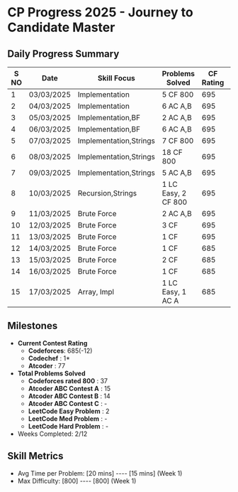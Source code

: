 # CP Progress 2025 - Journey to Candidate Master

## Daily Progress Summary
|S NO| Date       | Skill Focus             | Problems Solved       | CF Rating | Key Improvement|
|----|------------|-------------------------|-----------------------|-----------|----------------|
| 1  | 03/03/2025 | Implementation          | 5  CF 800             | 695       |             -  |
| 2  | 04/03/2025 | Implementation          | 6  AC A,B             | 695       |             -  |
| 3  | 05/03/2025 | Implementation,BF       | 2  AC A,B             | 695       |             -  |
| 4  | 06/03/2025 | Implementation,BF       | 6  AC A,B             | 695       |             -  |
| 5  | 07/03/2025 | Implementation,Strings  | 7  CF 800             | 695       |             -  |
| 6  | 08/03/2025 | Implementation,Strings  | 18 CF 800             | 695       |             -  |
| 7  | 09/03/2025 | Implementation,Strings  | 5  AC A,B             | 695       |             -  |
| 8  | 10/03/2025 | Recursion,Strings       | 1  LC Easy, 2 CF 800  | 695       |             -  |
| 9  | 11/03/2025 | Brute Force             | 2  AC A,B             | 695       |             -  |
| 10 | 12/03/2025 | Brute Force             | 3  CF                 | 695       |             -  |
| 11 | 13/03/2025 | Brute Force             | 1  CF                 | 695       |             -  |
| 12 | 14/03/2025 | Brute Force             | 1  CF                 | 685       |             -  |
| 13 | 15/03/2025 | Brute Force             | 2  CF                 | 685       |             -  |
| 14 | 16/03/2025 | Brute Force             | 1  CF                 | 685       |             -  |
| 15 | 17/03/2025 | Array, Impl             | 1  LC Easy, 1 AC A    | 685       |             -  |

## Milestones
- **Current Contest Rating**
  - **Codeforces**: 685(-12)
  - **Codechef**  : 1*
  - **Atcoder**   : 77
- **Total Problems Solved**
  - **Codeforces rated 800**  : 37 
  - **Atcoder ABC Contest A** : 15
  - **Atcoder ABC Contest B** : 14
  - **Atcoder ABC Contest C** : -
  - **LeetCode Easy Problem** : 2
  - **LeetCode Med  Problem** : -
  - **LeetCode Hard Problem** : -
- Weeks Completed: 2/12

## Skill Metrics
- Avg Time per Problem: [20 mins] ---- [15 mins] (Week 1)
- Max Difficulty: [800] ---- [800] (Week 1)
